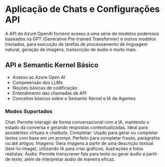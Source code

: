 # Aplicação de Chats e Configurações API
A API do Azure OpenAI fornece acesso a uma série de modelos poderosos baseados na GPT (Generative Pre-trained Transformer) e outros modelos treinados, para execução de tarefas de processamento de linguagem natural, geração de imagens, transcrição de áudio e muito mais.

## API e Semantic Kernel Básico  
- Acesso ao Azure Open AI
- Compreensão dos LLMs
- Noções básicas de codificação
- Entendimento das chamadas de API
- Conceitos básicos sobre o Semantic Kernel e IA de Agentes  

### Modos Suportados
Chat: Permite interagir de forma conversacional com a IA, mantendo o estado da conversa e gerando respostas contextualizadas. Ideal para assistentes virtuais e chatbots.
Completar: Usado para gerar ou completar textos com base em um prompt. Perfeito para completar frases, parágrafos ou até artigos.
Imagens: Gera imagens a partir de uma descrição textual (text-to-image), utilizando IA para criar gráficos, ilustrações e fotos realistas.
Áudio: Permite transcrever fala para texto ou gerar áudio a partir de texto, além de interpretar áudio de maneira eficaz.


